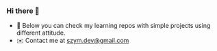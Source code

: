 ### Hi there 👋

- 🔭 Below you can check my learning repos with simple projects using different attitude.
- ✉️ Contact me at <a href=mailto:szym.dev@gmail.com>szym.dev@gmail.com</a>

